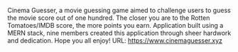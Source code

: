 Cinema Guesser, a movie guessing game aimed to challenge users to guess the movie score out of one hundred. The closer you are to the Rotten Tomatoes/IMDB score, the more points you earn. Application built using a MERN stack, nine members created this application through sheer hardwork and dedication. Hope you all enjoy!
URL: https://www.cinemaguesser.xyz

